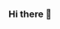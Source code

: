 ### Hi there 👋

<!--
**salmanansari14/salmanansari14** is a ✨ _special_ ✨ repository because its `README.md` (this file) appears on your GitHub profile.

Here are some ideas to get you started:

- 🔭 I’m currently working on ... my own project called Social Media App
- 🌱 I’m currently learning ... merstack
- 💬 Ask me about ...
- 📫 How to reach me: ... https://www.linkedin.com/in/salmanansari14/
- ⚡ Fun fact: ...
-->
